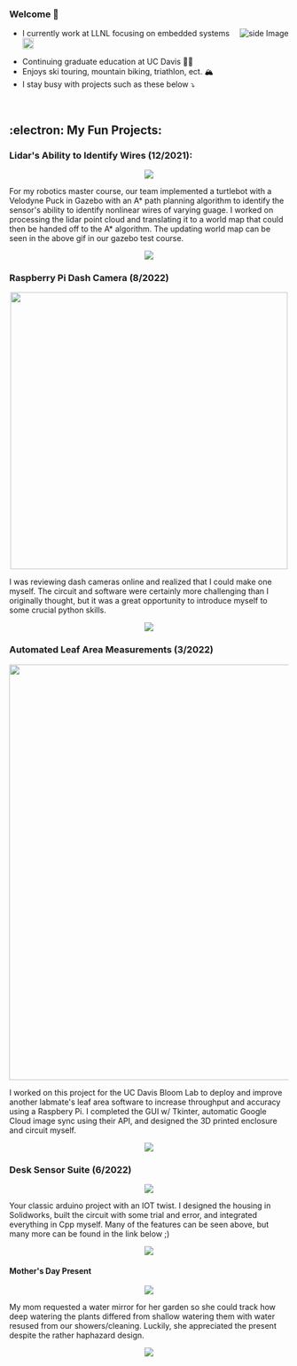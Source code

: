### Welcome 👋
<img src="https://github-readme-stats.vercel.app/api/top-langs/?username=HugeCoderGuy&hide=java,html,tex&title_color=ffffff&text_color=c9cacc&icon_color=2bbc8a&bg_color=1d1f21&langs_count=3&layout=compact" alt="side Image" align="right" height="auto" href="https://github.com/HugeCoderGuy/HugeCoderGuy"/>


  
- I currently work at LLNL focusing on embedded systems <a href="https://www.linkedin.com/in/alex-lewis-036635199/">
  <img align="center" alt="Alex's LinkedIN" width="20px" src="https://raw.githubusercontent.com/peterthehan/peterthehan/master/assets/linkedin.svg" />
</a>

- Continuing graduate education at UC Davis :man_student:
- Enjoys ski touring, mountain biking, triathlon, ect. :mountain_snow:
- I stay busy with projects such as these below :arrow_heading_down:
<br>




## :electron: My Fun Projects:

### Lidar's Ability to Identify Wires (12/2021):
<p align="center">
<img src="https://github.com/Drojas251/Drojas251/blob/master/media/autonomous_navigation.gif">
</p>
  For my robotics master course, our team implemented a turtlebot with a Velodyne Puck in Gazebo with an A* path planning algorithm to identify the sensor's ability to identify nonlinear wires of varying guage. I worked on processing the lidar point cloud and translating it to a world map that could then be handed off to the A* algorithm. The updating world map can be seen in the above gif in our gazebo test course. 

<p align="center">
<a href="https://github.com/Drojas251/mae252_autonomous_robotics">
  <img align="center" src="https://github-readme-stats.vercel.app/api/pin/?username=Drojas251&repo=mae252_autonomous_robotics&title_color=ffffff&text_color=c9cacc&icon_color=2bbc8a&bg_color=1d1f21" />
</a>
</p>




### Raspberry Pi Dash Camera (8/2022)
<p align="center">
<img src="https://media.giphy.com/media/Jx5bLprFNUCUhqeEbr/giphy-downsized.gif" width="500" align="center">
</p>
I was reviewing dash cameras online and realized that I could make one myself. The circuit and software were certainly more challenging than I originally thought, but it was a great opportunity to introduce myself to some crucial python skills. 

<p align="center">

<a href="https://github.com/HugeCoderGuy/dashCam">
  <img align="center" src="https://github-readme-stats.vercel.app/api/pin/?username=HugeCoderGuy&repo=dashCam&title_color=ffffff&text_color=c9cacc&icon_color=2bbc8a&bg_color=1d1f21" />
</a>

</p>


### Automated Leaf Area Measurements (3/2022)

<p align="center">
<img src="https://user-images.githubusercontent.com/81666253/189248803-91d10dcb-2914-43da-96c0-5be8b8195994.png" width="750">
</p>

I worked on this project for the UC Davis Bloom Lab to deploy and improve another labmate's leaf area software to increase throughput and accuracy using a Raspbery Pi. I completed the GUI w/ Tkinter, automatic Google Cloud image sync using their API, and designed the 3D printed enclosure and circuit myself. 



<p align="center">
  
<a href="https://github.com/HugeCoderGuy/LightsCameraPlants">
  <img align="center" src="https://github-readme-stats.vercel.app/api/pin/?username=HugeCoderGuy&repo=LightsCameraPlants&title_color=ffffff&text_color=c9cacc&icon_color=2bbc8a&bg_color=1d1f21" />
</a>  
</p>

### Desk Sensor Suite (6/2022)
<p align="center">
<img src="https://media.giphy.com/media/VxLLXeweBaHsRnHc60/giphy-downsized-large.gif">
</p>
Your classic arduino project with an IOT twist. I designed the housing in Solidworks, built the circuit with some trial and error, and integrated everything in Cpp myself. Many of the features can be seen above, but many more can be found in the link below ;)
<p align="center">

  <a href="https://github.com/HugeCoderGuy/Desk_Sensor_Suite">
  <img align="center" src="https://github-readme-stats.vercel.app/api/pin/?username=HugeCoderGuy&repo=Desk_Sensor_Suite&title_color=ffffff&text_color=c9cacc&icon_color=2bbc8a&bg_color=1d1f21" />
</a>
  
</p>

#### Mother's Day Present

<p align="center">
<img src="https://media.giphy.com/media/qAquaANVehjxRw4c3f/giphy-downsized.gif">
</p>
My mom requested a water mirror for her garden so she could track how deep watering the plants differed from shallow watering them with water resused from our showers/cleaning. Luckily, she appreciated the present despite the rather haphazard design. 

<p align="center">
  
  <a href="https://github.com/HugeCoderGuy/Personal_Automation/blob/main/Arduino_Projects/water_mirror_for_mothersday/water_mirror_for_mothersday.ino">
  <img align="center" src="https://github-readme-stats.vercel.app/api/pin/?username=HugeCoderGuy&repo=Personal_Automation&title_color=ffffff&text_color=c9cacc&icon_color=2bbc8a&bg_color=1d1f21" />
</a>
  
</p>



